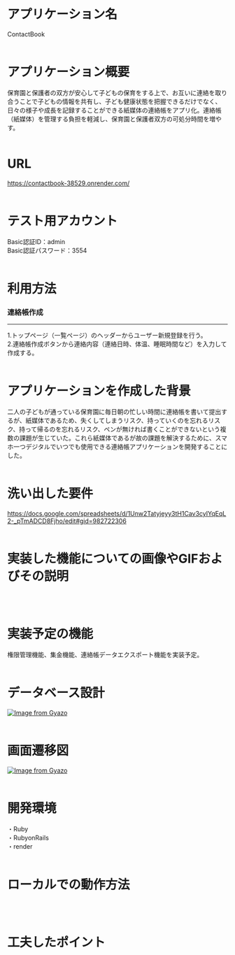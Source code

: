 # アプリケーション名
ContactBook
<br />
<br />

# アプリケーション概要
保育園と保護者の双方が安心して子どもの保育をする上で、お互いに連絡を取り合うことで子どもの情報を共有し、子ども健康状態を把握できるだけでなく、日々の様子や成長を記録することができる紙媒体の連絡帳をアプリ化。連絡帳（紙媒体）を管理する負担を軽減し、保育園と保護者双方の可処分時間を増やす。
<br />
<br />

# URL
https://contactbook-38529.onrender.com/
<br />
<br />

# テスト用アカウント
Basic認証ID：admin<br />
Basic認証パスワード：3554
<br />
<br />

# 利用方法
### 連絡帳作成
----------------------------------------------------
1.トップページ（一覧ページ）のヘッダーからユーザー新規登録を行う。<br />
2.連絡帳作成ボタンから連絡内容（連絡日時、体温、睡眠時間など）を入力して作成する。
<br />
<br />

# アプリケーションを作成した背景
二人の子どもが通っている保育園に毎日朝の忙しい時間に連絡帳を書いて提出するが、紙媒体であるため、失くしてしまうリスク、持っていくのを忘れるリスク、持って帰るのを忘れるリスク、ペンが無ければ書くことができないという複数の課題が生じていた。これら紙媒体であるが故の課題を解決するために、スマホ一つデジタルでいつでも使用できる連絡帳アプリケーションを開発することにした。
<br />
<br />

# 洗い出した要件
https://docs.google.com/spreadsheets/d/1Unw2Tatyjeyy3tH1Cav3cyIYqEqL2-_pTmADCD8Fjho/edit#gid=982722306
<br />
<br />

# 実装した機能についての画像やGIFおよびその説明
<br />
<br />

# 実装予定の機能
権限管理機能、集金機能、連絡帳データエクスポート機能を実装予定。
<br />
<br />

# データベース設計
[![Image from Gyazo](https://i.gyazo.com/be42d42aab483b7742ccb2f2ddc9182f.png)](https://gyazo.com/be42d42aab483b7742ccb2f2ddc9182f)
<br />
<br />

# 画面遷移図
[![Image from Gyazo](https://i.gyazo.com/7ddd944e1904ad2ab802dbd78caa7b8f.png)](https://gyazo.com/7ddd944e1904ad2ab802dbd78caa7b8f)
<br />
<br />

# 開発環境
・Ruby<br />
・RubyonRails<br />
・render
<br />
<br />

# ローカルでの動作方法
<br />
<br />

# 工夫したポイント